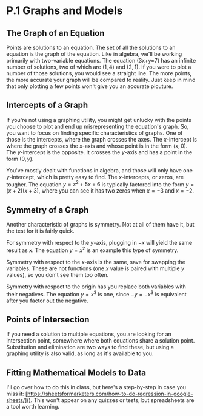 
<script type="text/javascript" id="MathJax-script" async
  src="https://cdn.jsdelivr.net/npm/mathjax@3/es5/tex-mml-chtml.js">
</script>
<script>
  MathJax = {
    tex: {
      inlineMath: [['$', '$']]
    }
  };
</script>


# P.1 Graphs and Models

## The Graph of an Equation
Points are solutions to an equation. The set of all the solutions to an equation is the graph of the equation. Like in algebra, we'll be working primarily with two-variable equations. The equation \(3x+y=7\) has an infinite number of solutions, two of which are $(1,4)$ and $(2,1)$. If you were to plot a number of those solutions, you would see a straight line. The more points, the more accurate your graph will be compared to reality. Just keep in mind that only plotting a few points won't give you an accurate picuture.

## Intercepts of a Graph

If you're not using a graphing utility, you might get unlucky with the points you choose to plot and end up misrepresenting the equation's graph. So, you want to focus on finding specific characteristics of graphs. One of those is the intercepts, where the graph crosses the axes. The $x$-intercept is where the graph crosses the $x$-axis and whose point is in the form $(x,0)$. The $y$-intercept is the opposite. It crosses the $y$-axis and has a point in the form $(0,y)$.

You've mostly dealt with functions in algebra, and those will only have one $y$-intercept, which is pretty easy to find. The $x$-intercepts, or zeros, are tougher. The equation $y = x^2 + 5x + 6$ is typically factored into the form $y=(x+2)(x+3)$, where you can see it has two zeros when $x = -3$ and $x= -2$.

## Symmetry of a Graph

Another characteristic of graphs is symmetry. Not at all of them have it, but the test for it is fairly quick.

For symmetry with respect to the $y$-axis, plugging in $-x$ will yield the same result as $x$. The equation $y=x^2$ is an example this type of symmetry.

Symmetry with respect to the $x$-axis is the same, save for swapping the variables. These are not functions (one $x$ value is paired with multiple $y$ values), so you don't see them too often.

Symmetry with respect to the origin has you replace both variables with their negatives. The equation $y=x^3$ is one, since $-y=-x^3$ is equivalent after you factor out the negative.

## Points of Intersection

If you need a solution to multiple equations, you are looking for an intersection point, somewhere where both equations share a solution point. Substitution and elimination are two ways to find these, but using a graphing utility is also valid, as long as it's available to you.

## Fitting Mathematical Models to Data

I'll go over how to do this in class, but here's a step-by-step in case you miss it: [https://sheetsformarketers.com/how-to-do-regression-in-google-sheets/](). This won't appear on any quizzes or tests, but spreadsheets are a tool worth learning.